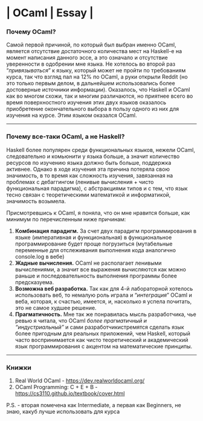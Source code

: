 # | OCaml | Essay | 



### Почему OCaml?

Самой первой причиной, по который был выбран именно OCaml, является отсутствие достаточного количества мест на Haskell-e на момент написания данного эссе, а это означало и отсутствие уверенности в одобрении мне языка. Не хотелось во второй раз “*привязываться*” к языку, который может не пройти по требованиям курса, так что взгляд пал на 12% по OCaml, а руки открыли Reddit (но это только первым делом, в дальнейшем использовались более достоверные источники информации). Оказалось, что Haskell и OCaml как во многом схожи, так и многим различаются, но приятнее всего во время поверхностного изучения этих двух языков оказалось приобретение окончательного выбора в пользу одного из них для изучения на курсе. Этим языком оказался OCaml.

---

### Почему все-таки OCaml, а не Haskell?

Haskell более популярен среди функциональных языков, нежели OCaml, следовательно и комьюнити у языка больше, а значит количество ресурсов по изучению языка должно быть больше, поддержка активнее. Однако в ходе изучения эта причина потеряла свою значимость, в то время как сложность изучения, завязанная на проблемах с дебаггингом (ленивые вычисления + чисто функциональная парадигма), с абстракциями типов и с тем, что язык тесно связан с теоретическими математикой и информатикой, значимость возымела.  

Присмотревшись к OCaml, я поняла, что он мне нравится больше, как минимум по перечисленным ниже причинам: 

1. **Комбинация парадигм.** За счет двух парадигм программирования в языке (императивная и функциональная) в функциональное программирование будет проще погрузиться (мутабельные переменные для отслеживания выполнения кода аналогично console.log в вебе)
2. **Жадные вычисления.** OCaml не располагает ленивыми вычислениями, а значит все выражения вычисляются как можно раньше и последовательность выполнения программы более предсказуема.
3. **Возможна веб разработка.** Так как для 4-й лабораторной хотелось использовать веб, то немалую роль играла и “*интеграция*” OCaml и веба, которая, к счастью, имеется, и, насколько я успела почитать, это не самое худшее решение.
4. **Прагматичность.** Мне так же понравилась мысль разработчика, чье ревью я читала, что OCaml *более прагматичный и “индустриальный”*  и сами разработчикистремятся сделать язык более пригодным для реальных приложений, чем Haskell, который часто воспринимается как чисто теоретический и академический язык программирования с акцентом на математические принципы.

---

### Книжки 

1. Real World OCaml - https://dev.realworldocaml.org/
2. OCaml Programming: C + E + B - https://cs3110.github.io/textbook/cover.html

P.S. - вторая помечена как Intermediate, а первая как Beginners, не знаю, какуб лучше использовать для курса
